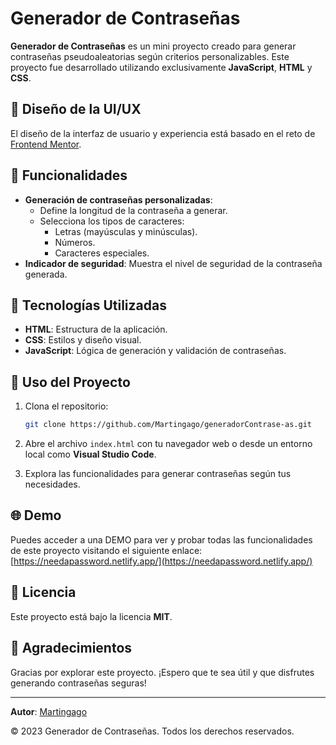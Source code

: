 # Generador de Contraseñas

**Generador de Contraseñas** es un mini proyecto creado para generar contraseñas pseudoaleatorias según criterios personalizables. Este proyecto fue desarrollado utilizando exclusivamente **JavaScript**, **HTML** y **CSS**.

## 🎨 Diseño de la UI/UX
El diseño de la interfaz de usuario y experiencia está basado en el reto de [Frontend Mentor](https://www.frontendmentor.io/challenges/password-generator-app-Mr8CLycqjh).

## 🔧 Funcionalidades

- **Generación de contraseñas personalizadas**: 
  - Define la longitud de la contraseña a generar.
  - Selecciona los tipos de caracteres: 
    - Letras (mayúsculas y minúsculas).
    - Números.
    - Caracteres especiales.
- **Indicador de seguridad**: Muestra el nivel de seguridad de la contraseña generada.

## 🔧 Tecnologías Utilizadas

- **HTML**: Estructura de la aplicación.
- **CSS**: Estilos y diseño visual.
- **JavaScript**: Lógica de generación y validación de contraseñas.

## 🔢 Uso del Proyecto

1. Clona el repositorio:
   ```bash
   git clone https://github.com/Martingago/generadorContrase-as.git
   ```

2. Abre el archivo `index.html` con tu navegador web o desde un entorno local como **Visual Studio Code**.

3. Explora las funcionalidades para generar contraseñas según tus necesidades.

## 🌐 Demo
Puedes acceder a una DEMO  para ver y probar todas las funcionalidades de este proyecto visitando el siguiente enlace: [https://needapassword.netlify.app/](https://needapassword.netlify.app/)

## 📜 Licencia

Este proyecto está bajo la licencia **MIT**.

## 🙌 Agradecimientos

Gracias por explorar este proyecto. ¡Espero que te sea útil y que disfrutes generando contraseñas seguras!

---

**Autor**: [Martingago](https://github.com/Martingago)

© 2023 Generador de Contraseñas. Todos los derechos reservados.
